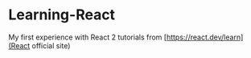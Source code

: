 # Learning-React
My first experience with React
2 tutorials from [https://react.dev/learn](React official site)
